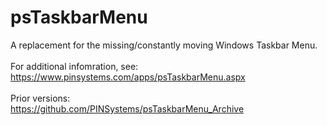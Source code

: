 # psTaskbarMenu
A replacement for the missing/constantly moving Windows Taskbar Menu. <br/> 
<br/>
For additional infomration, see: <br/>
https://www.pinsystems.com/apps/psTaskbarMenu.aspx <br/>
<br/>
Prior versions: <br/>
https://github.com/PINSystems/psTaskbarMenu_Archive <br/>
